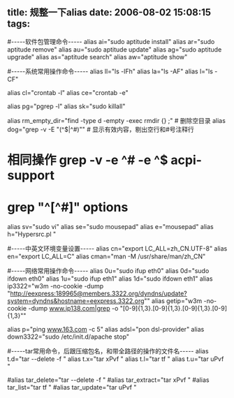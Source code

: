 title: 规整一下alias
date: 2006-08-02 15:08:15
tags:
---

#-----软件包管理命令----- 
alias ai="sudo aptitude install" 
alias ar="sudo aptitude remove" 
alias au="sudo aptitude update" 
alias ag="sudo aptitude upgrade" 
alias as="aptitude search" 
alias aw="aptitude show" 

#-----系统常用操作命令----- 
alias ll="ls -lFh" 
alias la="ls -AF" 
alias l="ls -CF" 

alias cl="crontab -l"
alias ce="crontab -e"

alias pg="pgrep -l" 
alias sk="sudo killall" 

alias rm_empty_dir="find -type d -empty -exec rmdir {} \;"	# 删除空目录
alias dog="grep -v -E "(^$|^#)""	# 显示有效内容，剔出空行和#号注释行
# 相同操作 grep -v -e ^# -e ^$ acpi-support
# grep "^[^#]" options

alias sv="sudo vi"
alias se="sudo mousepad"
alias e="mousepad"
alias h="Hypersrc.pl "

#-----中英文环境变量设置----- 
alias cn="export LC_ALL=zh_CN.UTF-8"
alias en="export LC_ALL=C"
alias cman="man -M /usr/share/man/zh_CN"

#-----网络常用操作命令----- 
alias 0u="sudo ifup eth0"
alias 0d="sudo ifdown eth0"
alias 1u="sudo ifup eth1"
alias 1d="sudo ifdown eth1"
alias ip3322="w3m -no-cookie -dump "[http://eexpress:189965@members.3322.org/dyndns/update?system=dyndns&amp;hostname=eexpress.3322.org](http://eexpress:189965@members.3322.org/dyndns/update?system=dyndns&amp;hostname=eexpress.3322.org)""
alias getip="w3m -no-cookie -dump www.ip138.com|grep -o "[0-9]\{1,3\}\.[0-9]\{1,3\}\.[0-9]\{1,3\}\.[0-9]\{1,3\}""

alias p="ping www.163.com -c 5"
alias adsl="pon dsl-provider" 
alias down3322="sudo /etc/init.d/apache stop"

#-----tar常用命令，后跟压缩包名，和带全路径的操作的文件名----- 
alias t.d="tar --delete -f "
alias t.x="tar xPvf "
alias t.l="tar tf "
alias t.u="tar uPvf "

#alias tar_delete="tar --delete -f " 
#alias tar_extract="tar xPvf " 
#alias tar_list="tar tf " 
#alias tar_update="tar uPvf "